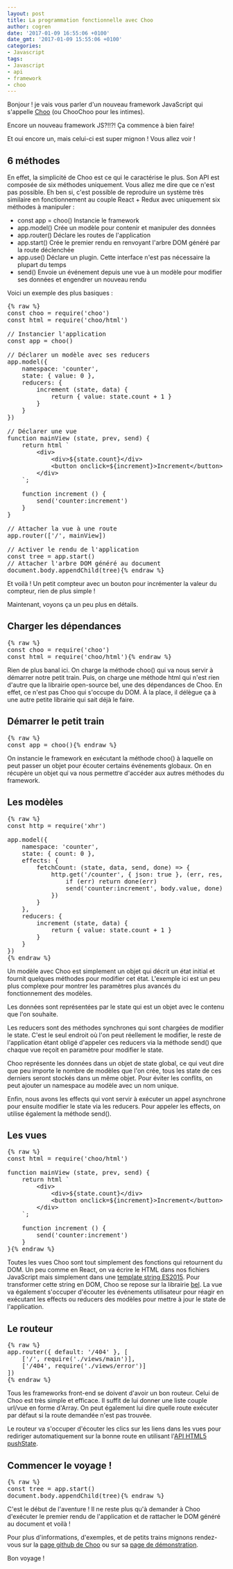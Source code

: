 ```yaml
---
layout: post
title: La programmation fonctionnelle avec Choo
author: cogren
date: '2017-01-09 16:55:06 +0100'
date_gmt: '2017-01-09 15:55:06 +0100'
categories:
- Javascript
tags:
- Javascript
- api
- framework
- choo
---
```


Bonjour ! je vais vous parler d'un nouveau framework JavaScript qui s'appelle <a href="https://github.com/yoshuawuyts/choo">Choo</a> (ou ChooChoo pour les intimes).

Encore un nouveau framework JS?!!?! Ça commence à bien faire!

Et oui encore un, mais celui-ci est super mignon ! Vous allez voir !

## 6 méthodes
En effet, la simplicité de Choo est ce qui le caractérise le plus. Son API est composée de six méthodes uniquement. Vous allez me dire que ce n'est pas possible. Eh ben si, c'est possible de reproduire un système très similaire en fonctionnement au couple React + Redux avec uniquement six méthodes à manipuler :

<ul>
<li>const app = choo() Instancie le framework</li>
<li>app.model() Crée un modèle pour contenir et manipuler des données</li>
<li>app.router() Déclare les routes de l'application</li>
<li>app.start() Crée le premier rendu en renvoyant l'arbre DOM généré par la route déclenchée</li>
<li>app.use() Déclare un plugin. Cette interface n'est pas nécessaire la plupart du temps</li>
<li>send() Envoie un événement depuis une vue à un modèle pour modifier ses données et engendrer un nouveau rendu</li>
</ul>
Voici un exemple des plus basiques :

<pre class="lang:js decode:true">
{% raw %}
const choo = require('choo')
const html = require('choo/html')

// Instancier l'application
const app = choo()

// Déclarer un modèle avec ses reducers
app.model({
    namespace: 'counter',
    state: { value: 0 },
    reducers: {
        increment (state, data) {
            return { value: state.count + 1 }
        }
    }
})

// Déclarer une vue
function mainView (state, prev, send) {
    return html `
        &lt;div&gt;
            &lt;div&gt;${state.count}&lt;/div&gt;
            &lt;button onclick=${increment}&gt;Increment&lt;/button&gt;
        &lt;/div&gt;
    `;

    function increment () {
        send('counter:increment')
    }
}

// Attacher la vue à une route
app.router(['/', mainView])

// Activer le rendu de l'application
const tree = app.start()
// Attacher l'arbre DOM généré au document
document.body.appendChild(tree){% endraw %}
</pre>

Et voilà ! Un petit compteur avec un bouton pour incrémenter la valeur du compteur, rien de plus simple !

Maintenant, voyons ça un peu plus en détails.

## Charger les dépendances
<pre class="lang:js decode:true ">
{% raw %}
const choo = require('choo')
const html = require('choo/html'){% endraw %}
</pre>

Rien de plus banal ici. On charge la méthode choo() qui va nous servir à démarrer notre petit train. Puis, on charge une méthode html qui n'est rien d'autre que la librairie open-source bel, une des dépendances de Choo. En effet, ce n'est pas Choo qui s'occupe du DOM. À la place, il délègue ça à une autre petite librairie qui sait déjà le faire.

## Démarrer le petit train
<pre class="lang:js decode:true ">
{% raw %}
const app = choo(){% endraw %}
</pre>

On instancie le framework en exécutant la méthode choo() à laquelle on peut passer un objet pour écouter certains événements globaux. On en récupère un objet qui va nous permettre d'accéder aux autres méthodes du framework.

## Les modèles
<pre class="lang:js decode:true ">
{% raw %}
const http = require('xhr')

app.model({
    namespace: 'counter',
    state: { count: 0 },
    effects: {
        fetchCount: (state, data, send, done) =&gt; {
            http.get('/counter', { json: true }, (err, res, body) =&gt; {
                if (err) return done(err)
                send('counter:increment', body.value, done)
            })
        }
    },
    reducers: {
        increment (state, data) {
            return { value: state.count + 1 }
        }
    }
})
{% endraw %}
</pre>

Un modèle avec Choo est simplement un objet qui décrit un état initial et fournit quelques méthodes pour modifier cet état. L'exemple ici est un peu plus complexe pour montrer les paramètres plus avancés du fonctionnement des modèles.

Les données sont représentées par le state qui est un objet avec le contenu que l'on souhaite.

Les reducers sont des méthodes synchrones qui sont chargées de modifier le state. C'est le seul endroit où l'on peut réellement le modifier, le reste de l'application étant obligé d'appeler ces reducers via la méthode send() que chaque vue reçoit en paramètre pour modifier le state.

Choo représente les données dans un objet de state global, ce qui veut dire que peu importe le nombre de modèles que l'on crée, tous les state de ces derniers seront stockés dans un même objet. Pour éviter les conflits, on peut ajouter un namespace au modèle avec un nom unique.

Enfin, nous avons les effects qui vont servir à exécuter un appel asynchrone pour ensuite modifier le state via les reducers. Pour appeler les effects, on utilise également la méthode send().

## Les vues
<pre class="lang:js decode:true ">
{% raw %}
const html = require('choo/html')

function mainView (state, prev, send) {
    return html `
        &lt;div&gt;
            &lt;div&gt;${state.count}&lt;/div&gt;
            &lt;button onclick=${increment}&gt;Increment&lt;/button&gt;
        &lt;/div&gt;
    `;

    function increment () {
        send('counter:increment')
    }
}{% endraw %}
</pre>

Toutes les vues Choo sont tout simplement des fonctions qui retournent du DOM. Un peu comme en React, on va écrire le HTML dans nos fichiers JavaScript mais simplement dans une <a href="https://developer.mozilla.org/en/docs/Web/JavaScript/Reference/Template_literals">template string ES2015</a>. Pour transformer cette string en DOM, Choo se repose sur la librairie <a href="https://github.com/shama/bel">bel</a>. La vue va également s'occuper d'écouter les événements utilisateur pour réagir en exécutant les effects ou reducers des modèles pour mettre à jour le state de l'application.

## Le routeur
<pre class="lang:js decode:true ">
{% raw %}
app.router({ default: '/404' }, [
    ['/', require('./views/main')],
    ['/404', require('./views/error')]
])
{% endraw %}
</pre>

Tous les frameworks front-end se doivent d'avoir un bon routeur. Celui de Choo est très simple et efficace. Il suffit de lui donner une liste couple url/vue en forme d'Array. On peut également lui dire quelle route exécuter par défaut si la route demandée n'est pas trouvée.

Le routeur va s'occuper d'écouter les clics sur les liens dans les vues pour rediriger automatiquement sur la bonne route en utilisant l'<a href="https://developer.mozilla.org/en-US/docs/Web/API/History_API">API HTML5 pushState</a>.

## Commencer le voyage !
<pre class="lang:js decode:true ">
{% raw %}
const tree = app.start()
document.body.appendChild(tree){% endraw %}
</pre>

C'est le début de l'aventure ! Il ne reste plus qu'à demander à Choo d'exécuter le premier rendu de l'application et de rattacher le DOM généré au document et voilà !

Pour plus d'informations, d'exemples, et de petits trains mignons rendez-vous sur la <a href="https://github.com/yoshuawuyts/choo">page github de Choo</a> ou sur sa <a href="https://choo.io/">page de démonstration</a>.

Bon voyage !


